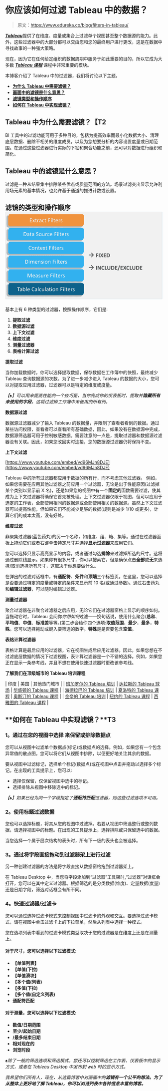 # 你应该如何过滤 Tableau 中的数据？

> 原文：<https://www.edureka.co/blog/filters-in-tableau/>

[***Tableau***](https://www.edureka.co/blog/what-is-tableau/)提供了在维度、度量或集合上过滤单个视图甚至整个数据源的能力。此外，这些过滤器中的大部分都可以交由您和您的最终用户进行更改，这是在数据中寻找故事的一种强大策略。

现在，因为它在任何给定组织的数据周期中服务于如此重要的目的，所以它成为大多数 [***Tableau 课程***](https://www.edureka.co/tableau-certification-training) 课程中非常重要的模块。

本博客介绍了 Tableau 中的过滤器，我们将讨论以下主题。

*   [**为什么 Tableau 中需要滤镜？**](#whydoyouneedfiltersintableau)
*   [**画面中的滤镜是什么意思？**](#whatdoyoumeanbyfiltersintableau)
*   [**滤镜类型和操作顺序**](#typesoffiltersandorderofoperation)
*   [**如何在 Tableau 中实现滤镜？**](#howtoimplementfiltersintableau)

## **Tableau 中为什么需要滤镜？【T2**

BI 工具中的过滤功能可用于多种目的，包括为提高效率而最小化数据大小、清理底层数据、删除不相关的维度成员，以及为您想要分析的内容设置度量或日期范围。在通过这些过滤器进行实际的下钻和聚合功能之前，还可以对数据进行组织和简化。

## **Tableau 中的滤镜是什么意思？**

过滤是一种从结果集中排除某些优点或质量范围的方法。场景过滤突出显示允许利用场元素的基本情况，也允许基于通道的推进计数或设置。

## **滤镜的类型和操作顺序![Order of Filters - Filters in Tableau - Edureka](img/e2383b8209fab1641b4b943a0b5ea802.png)** 

基本上有 6 种类型的过滤器，按照操作顺序，它们是:

1.  **提取过滤**
2.  **数据源过滤**
3.  **上下文过滤**
4.  **维度过滤**
5.  **测量过滤器**
6.  **表格计算过滤**

**提取过滤**

当你加载数据时，你可以选择提取数据，保存数据在工作簿中的快照，最终减少 Tableau 查询数据源的次数。为了进一步减少进入 Tableau 的数据的大小，您可以对提取应用过滤器，过滤器可以是特定的维度或度量。

*【♠】可以用来提高性能的一个技巧是，当你完成你的仪表板时，提取并**隐藏所有未使用的字段**，这将过滤掉工作簿中未使用的所有列。*

**数据源过滤**

数据源过滤器减少了输入 Tableau 的数据量，并限制了查看者看到的数据。通过某些访问权限，查看者可以查看所有基础数据，因此，如果没有在数据源中完成，数据源筛选器可用于控制敏感数据。需要注意的一点是，提取过滤器和数据源过滤器没有关联。因此，如果您改回实时连接，您的数据源过滤器仍将保持不变。

**上下文过滤**

[https://www.youtube.com/embed/vd96MJn8DJE](https://www.youtube.com/embed/vd96MJn8DJE)

Tableau 中的所有过滤器都应用于数据的所有行，而不考虑其他过滤器。 例如，如果您需要在应用其他过滤器之前应用一个过滤器，无论是出于性能原因(过滤掉某个类别以显示前 X 名)，还是如果您的视图中有一个**固定的**函数需要过滤，使其成为上下文过滤器将确保它首先被处理。上下文过滤器仅限于视图，但可以应用于选定的工作表，全部使用相同的数据源或全部使用相关的数据源。虽然上下文过滤器可以提高性能，但如果它们不能减少足够的数据(规则是减少 1/10 或更多)，计算它们的成本太高，没有好处。

**维度过滤**

非聚集过滤器(蓝色药丸)的另一个名称，如维度、组、箱、集等。通过在过滤器面板上拖动它们或者右键单击特定尺寸并选择**显示过滤器**来应用它们。

您可以选择只显示高亮显示的内容，或者通过勾选**排除**来过滤掉所选的尺寸。这将通过删除线显示。如果你有很多尺寸，你可以搜索它，但是确保点击**全部**或**无**来选择/取消选择所有尺寸，这取决于你想要做什么。

在弹出的过滤对话框中，有**通配符**、**条件**和**顶端**三个标签页。在这里，您可以选择是否要通过特定的度量或特定的条件来显示前 10 名(或通过参数)。通过右击药丸和**编辑过滤器**，可以随时编辑过滤器。

**测量过滤器**

聚合过滤器在非聚合过滤器之后应用，无论它们在过滤器窗格上显示的顺序如何。当拖动它时，Tableau 会问你*你想如何*过滤——换句话说，使用什么聚合(**总和**、**平均值**、**中值**、**标准差**等等。)第二步会给你四个选项:**取值范围**，**最少**，**最多**，**特殊**。您可以选择拖动或键入要筛选的数字。**特殊**是是否要包含**空值**。

**表格计算过滤器**

表格计算是最后应用的过滤器，它在视图生成后应用过滤器。因此，如果您想在不过滤底层数据的情况下过滤视图，表计算过滤器是一个不错的选择。例如，如果您正在显示一条参考线，并且不想在使用快速过滤器时更改该参考线。

**了解我们在顶级城市的 Tableau 培训课程**

| 印度 | 美国 | 其他热门城市 |
| [班加罗尔的 Tableau 培训](https://www.edureka.co/tableau-certification-training-bangalore) | [达拉斯的 Tableau 球场](https://www.edureka.co/tableau-certification-training-dallas) | [华盛顿的 Tableau 课程](https://www.edureka.co/tableau-certification-training-washington) |
| [海德拉巴的 Tableau 培训](https://www.edureka.co/tableau-certification-training-hyderabad) | [夏洛特的 Tableau 课程](https://www.edureka.co/tableau-certification-training-charlotte) | [奥斯汀的 Tableau 课程](https://www.edureka.co/tableau-certification-training-austin) |
| [金奈的 Tableau 培训](https://www.edureka.co/tableau-certification-training-chennai) | [纽约的 Tableau 课程](https://www.edureka.co/tableau-certification-training-new-york-city) | [西雅图的 Tableau 课程](https://www.edureka.co/tableau-certification-training-seattle) |

## **如何在 Tableau 中实现滤镜？**T3

### **1。通过在您的视图中选择** 来保留或排除数据点

您可以从视图中过滤单个数据点(标记)或数据点的选择。例如，如果您有一个包含异常值的散点图，您可以将它们从视图中排除，以便更好地关注其余的数据。

要从视图中过滤标记，选择单个标记(数据点)或在视图中点击并拖动以选择多个标记。在出现的工具提示上，您可以:

*   选择仅保留，仅保留视图中选中的标记。
*   选择排除从视图中移除选中的标记。

*【♠】如果已经为同一个字段指定了**通配符匹配**过滤器，则这些过滤选项不可用。*

### **2。使用标题**过滤数据

您也可以选择标题，将其从您的视图中过滤掉。若要从视图中筛选整行或整列数据，请选择视图中的标题。在出现的工具提示上，选择排除或只保留选中的数据。

当您选择一个属于层次结构的表头时，所有下一级的表头也会被选择。

### **3。通过将字段直接拖动到过滤器架**上进行过滤

另一种创建过滤器的方法是将字段直接从数据窗格拖到过滤器架上。

在 Tableau Desktop 中，当您将字段添加到“过滤器”工具架时,“过滤器”对话框会打开，您可以在其中定义过滤器。根据筛选的是分类数据(维度)、定量数据(度量)还是日期字段，筛选对话框会有所不同。

### **4。快速过滤器/过滤卡**

您可以通过选择过滤卡模式来控制视图中过滤卡的外观和交互。要选择过滤卡模式，请在视图中单击过滤卡上的下拉菜单，然后从列表中选择一种模式。

您在选项列表中看到的过滤卡模式类型取决于您的过滤器是在维度上还是在测量上。

#### 对于尺寸，您可以选择以下过滤模式:

*   **【单值列表】**
*   **【单值(下拉)**
*   **【单值滑块】**
*   **【多个值(列表)**
*   **【多值(下拉)**
*   **【多个值(自定义列表)**
*   **通配符匹配**

#### 对于测量，您可以选择以下过滤模式:

*   **数值/日期范围**
*   **至少/起始日期**
*   **/最多结束日期**
*   **相对现在的**
*   **浏览时段**

*♠除了一般的筛选选项和筛选模式，您还可以控制筛选在工作表、仪表板中的显示方式，或者在 Tableau Desktop 中发布到 web 时的显示方式。*

*我希望你们所有人，现在，从这篇博客中对画面中的**滤镜有一个公平的想法。为了从整体上更好地了解 Tableau，你可以浏览列表中各种信息丰富的博客。***